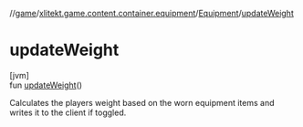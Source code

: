 //[game](../../../index.md)/[xlitekt.game.content.container.equipment](../index.md)/[Equipment](index.md)/[updateWeight](update-weight.md)

# updateWeight

[jvm]\
fun [updateWeight](update-weight.md)()

Calculates the players weight based on the worn equipment items and writes it to the client if toggled.
